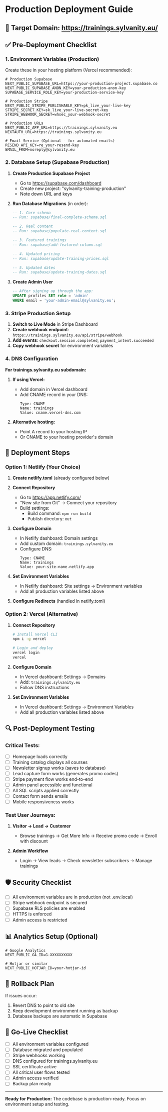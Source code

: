 # Production Deployment Guide

## 🎯 Target Domain: https://trainings.sylvanity.eu/

## ✅ Pre-Deployment Checklist

### 1. Environment Variables (Production)
Create these in your hosting platform (Vercel recommended):

```env
# Production Supabase
NEXT_PUBLIC_SUPABASE_URL=https://your-production-project.supabase.co
NEXT_PUBLIC_SUPABASE_ANON_KEY=your-production-anon-key
SUPABASE_SERVICE_ROLE_KEY=your-production-service-key

# Production Stripe
NEXT_PUBLIC_STRIPE_PUBLISHABLE_KEY=pk_live_your-live-key
STRIPE_SECRET_KEY=sk_live_your-live-secret-key
STRIPE_WEBHOOK_SECRET=whsec_your-webhook-secret

# Production URLs
NEXT_PUBLIC_APP_URL=https://trainings.sylvanity.eu
NEXTAUTH_URL=https://trainings.sylvanity.eu

# Email Service (Optional - for automated emails)
RESEND_API_KEY=re_your-resend-key
EMAIL_FROM=noreply@sylvanity.eu
```

### 2. Database Setup (Supabase Production)

1. **Create Production Supabase Project**
   - Go to https://supabase.com/dashboard
   - Create new project: "sylvanity-training-production"
   - Note down URL and keys

2. **Run Database Migrations** (in order):
   ```sql
   -- 1. Core schema
   -- Run: supabase/final-complete-schema.sql

   -- 2. Real content
   -- Run: supabase/populate-real-content.sql

   -- 3. Featured trainings
   -- Run: supabase/add-featured-column.sql

   -- 4. Updated pricing
   -- Run: supabase/update-training-prices.sql

   -- 5. Updated dates
   -- Run: supabase/update-training-dates.sql
   ```

3. **Create Admin User**
   ```sql
   -- After signing up through the app:
   UPDATE profiles SET role = 'admin'
   WHERE email = 'your-admin-email@sylvanity.eu';
   ```

### 3. Stripe Production Setup

1. **Switch to Live Mode** in Stripe Dashboard
2. **Create webhook endpoint**: `https://trainings.sylvanity.eu/api/stripe/webhook`
3. **Add events**: `checkout.session.completed`, `payment_intent.succeeded`
4. **Copy webhook secret** for environment variables

### 4. DNS Configuration

**For trainings.sylvanity.eu subdomain:**

1. **If using Vercel:**
   - Add domain in Vercel dashboard
   - Add CNAME record in your DNS:
     ```
     Type: CNAME
     Name: trainings
     Value: cname.vercel-dns.com
     ```

2. **Alternative hosting:**
   - Point A record to your hosting IP
   - Or CNAME to your hosting provider's domain

## 🚀 Deployment Steps

### Option 1: Netlify (Your Choice)

1. **Create netlify.toml** (already configured below)

2. **Connect Repository**
   - Go to https://app.netlify.com/
   - "New site from Git" → Connect your repository
   - Build settings:
     - Build command: `npm run build`
     - Publish directory: `out`

3. **Configure Domain**
   - In Netlify dashboard: Domain settings
   - Add custom domain: `trainings.sylvanity.eu`
   - Configure DNS:
     ```
     Type: CNAME
     Name: trainings
     Value: your-site-name.netlify.app
     ```

4. **Set Environment Variables**
   - In Netlify dashboard: Site settings → Environment variables
   - Add all production variables listed above

5. **Configure Redirects** (handled in netlify.toml)

### Option 2: Vercel (Alternative)

1. **Connect Repository**
   ```bash
   # Install Vercel CLI
   npm i -g vercel

   # Login and deploy
   vercel login
   vercel
   ```

2. **Configure Domain**
   - In Vercel dashboard: Settings → Domains
   - Add: `trainings.sylvanity.eu`
   - Follow DNS instructions

3. **Set Environment Variables**
   - In Vercel dashboard: Settings → Environment Variables
   - Add all production variables listed above

## 🔍 Post-Deployment Testing

### Critical Tests:
- [ ] Homepage loads correctly
- [ ] Training catalog displays all courses
- [ ] Newsletter signup works (saves to database)
- [ ] Lead capture form works (generates promo codes)
- [ ] Stripe payment flow works end-to-end
- [ ] Admin panel accessible and functional
- [ ] All SQL scripts applied correctly
- [ ] Contact form sends emails
- [ ] Mobile responsiveness works

### Test User Journeys:
1. **Visitor → Lead → Customer**
   - Browse trainings → Get More Info → Receive promo code → Enroll with discount

2. **Admin Workflow**
   - Login → View leads → Check newsletter subscribers → Manage trainings

## 🛡️ Security Checklist

- [ ] All environment variables are in production (not .env.local)
- [ ] Stripe webhook endpoint is secured
- [ ] Supabase RLS policies are enabled
- [ ] HTTPS is enforced
- [ ] Admin access is restricted

## 📊 Analytics Setup (Optional)

```env
# Google Analytics
NEXT_PUBLIC_GA_ID=G-XXXXXXXXXX

# Hotjar or similar
NEXT_PUBLIC_HOTJAR_ID=your-hotjar-id
```

## 🚨 Rollback Plan

If issues occur:
1. Revert DNS to point to old site
2. Keep development environment running as backup
3. Database backups are automatic in Supabase

## 📝 Go-Live Checklist

- [ ] All environment variables configured
- [ ] Database migrated and populated
- [ ] Stripe webhooks working
- [ ] DNS configured for trainings.sylvanity.eu
- [ ] SSL certificate active
- [ ] All critical user flows tested
- [ ] Admin access verified
- [ ] Backup plan ready

---

**Ready for Production:** The codebase is production-ready. Focus on environment setup and testing.